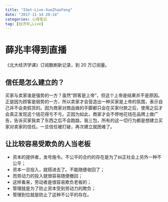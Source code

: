 ```yaml
---
title: "IGet-Live-XueZhaoFeng"
date: "2017-11-14 20:14"
categories: 心得笔记
tag: [经济学,Live]
---
```


# 薛兆丰得到直播

《北大经济学课》订阅数刷新记录，到 20 万订阅量。

<!--more-->

## 信任是怎么建立的？

买家与卖家谁是强势的一方？虽然“顾客是上帝”，但这个上帝是结果并不是原因。正是因为顾客是弱势的一方，所以卖家才会营造出一种买家是上帝的氛围，表示自己并不会卖假货的。因为商家对商品做的手脚都只会在买家付款之后，使用之后才会真正发现这个钱花得亏不亏。正因为如此，商家才会不停地花钱在品牌上做广告，告诉买家我卖了东西之后不会跑路，我三包，所有的这一切行为都是想建立买家对卖家的信任。一旦信任被打破，再次建立就困难了。

## 让比较容易受欺负的人当老板

- 资本的提供者，发号施令。不公平的合约的存在是为了纠正社会上另外一种不公平；
- 资本一旦投入，就搭进去了。不能随便收回了；
- 而劳动力的投入就很容易随便撤回；
- 这样看来，劳动者是很容易欺负老板的；
- 管理就是为了防止资本受到劳动力的欺负；
- 管理到位就是防止了这种不公平的存在。
